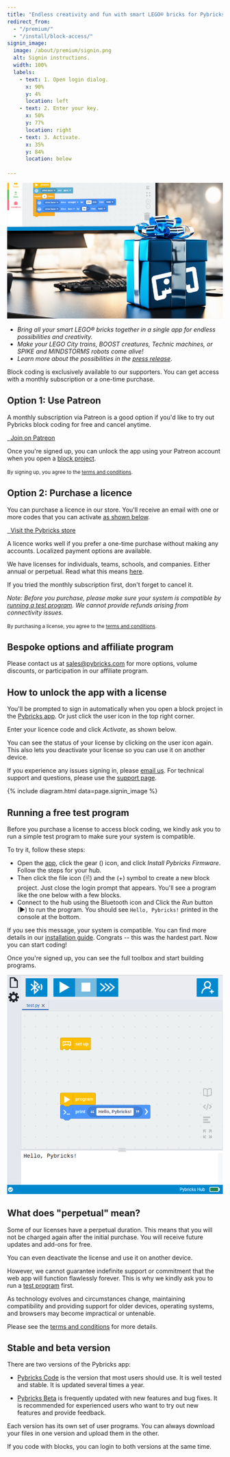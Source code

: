 ```yaml
---
title: "Endless creativity and fun with smart LEGO® bricks for Pybricks Supporters"
redirect_from:
  - "/premium/"
  - "/install/block-access/"
signin_image:
  image: /about/premium/signin.png
  alt: Signin instructions.
  width: 100%
  labels:
    - text: 1. Open login dialog.
      x: 90%
      y: 4%
      location: left
    - text: 2. Enter your key.
      x: 50%
      y: 77%
      location: right
    - text: 3. Activate.
      x: 35%
      y: 84%
      location: below

---
```


![pybricks options](pybricks-lifetime.jpg)

- *Bring all your smart LEGO® bricks together in a single app for endless
  possibilities and creativity.*
- *Make your LEGO City trains, BOOST creatures, Technic machines, or
  SPIKE and MINDSTORMS robots come alive!*
- *Learn more about the possibilities in the [press release](/about/new-pybricks-blocks/)*.

Block coding is exclusively available to our supporters. You can get access
with a monthly subscription or a one-time purchase.

## Option 1: Use Patreon

A monthly subscription via Patreon is a good option if you'd like to try out
Pybricks block coding for free and cancel anytime.

<a href="https://www.patreon.com/pybricks/membership" target="_blank" class="btn btn--primary"><i class="fas fa-user"></i>&nbsp;&nbsp;Join on Patreon</a>

Once you're signed up, you can unlock the app using your
Patreon account when you open a [block project][app].

<small>By signing up, you agree to the [terms and conditions](../legal).</small>

## Option 2: Purchase a licence

You can purchase a licence in our store. You'll receive an email
with one or more codes that you can activate [as shown below][using-license].

<a href="https://pybricks.onfastspring.com/" target="_blank" class="btn btn--primary"><i class="fas fa-shopping-cart"></i>&nbsp;&nbsp;Visit the Pybricks store</a>

A licence works well if you prefer a one-time purchase without making any
accounts. Localized payment options are available.

We have licenses for individuals, teams, schools, and companies. Either annual or perpetual. Read what this means [here][perpetual].

If you tried the monthly subscription first, don't forget to cancel it.

*Note: Before you purchase, please make sure your system is compatible by
[running a test program][test]. We cannot provide refunds arising from
connectivity issues.*

<small>By purchasing a license, you agree to the [terms and conditions](../legal).</small>


## Bespoke options and affiliate program

Please contact us at [sales@pybricks.com](mailto:sales@pybricks.com) for more
options, volume discounts, or participation in our affiliate program.


## How to unlock the app with a license

You'll be prompted to sign in automatically when you open a block project in
the <a href="https://code.pybricks.com/" target="_blank">Pybricks app</a>. Or
just click the user icon in the top right corner.

Enter your licence code and click _Activate_, as shown below.

You can see the status of your license by clicking on the user icon again. This
also lets you deactivate your license so you can use it on another device.

If you experience any issues signing in, please [email us](mailto:sales@pybricks.com).
For technical support and questions, please use the [support page][support].

{% include diagram.html data=page.signin_image %}

## Running a free test program

Before you purchase a license to access block coding, we kindly ask you to run
a simple test program to make sure your system is compatible.

To try it, follow these steps:

- Open the [app][app], click the gear (<i class="fas fa-cog"></i>) icon, and
  click _Install Pybricks Firmware_. Follow the steps for your hub.
- Then click the file icon (🗎) and the (+) symbol to create a new block project.
  Just close the login prompt that appears. You'll see a program like the one
  below with a few blocks.
- Connect to the hub using the
  Bluetooth icon  and Click the _Run_ button (▶) to run the program.
  You should see
  `Hello, Pybricks!` printed in the console at the bottom.

If you see this message, your system is compatible. You can find more details
in our [installation guide](/install/). Congrats -- this was the hardest part.
Now you can start coding!

Once you're signed up, you can see the full toolbox and start building programs.

![hello world demo](hello_world_demo.png)

## What does "perpetual" mean?

Some of our licenses have a perpetual duration. This means that you will not be
charged again after the initial purchase. You will receive future updates and
add-ons for free.

You can even deactivate the license and use it on another device.

However, we cannot guarantee indefinite support or commitment
that the web app will function flawlessly forever. This is why we kindly ask
you to run a [test program][test] first.

As technology evolves and
circumstances change, maintaining compatibility and providing support for older
devices, operating systems, and browsers may become impractical or untenable.

Please see the [terms and conditions](../legal) for more details.

## Stable and beta version

There are two versions of the Pybricks app:

- [Pybricks Code](https://code.pybricks.com/) is the version that most users
  should use. It is well tested and stable. It is updated several times a year.

- [Pybricks Beta](https://beta.pybricks.com/) is frequently updated with new
  features and bug fixes. It is recommended for experienced users who want to
  try out new features and provide feedback.

Each version has its own set of user programs. You can always download your
files in one version and upload them in the other.

If you code with blocks, you can login to both versions at the same time.

[using-license]: #how-to-unlock-the-app-with-a-license
[app]: https://code.pybricks.com
[support]: https://github.com/pybricks/support/
[test]: #running-a-free-test-program
[perpetual]: #what-does-perpetual-mean

